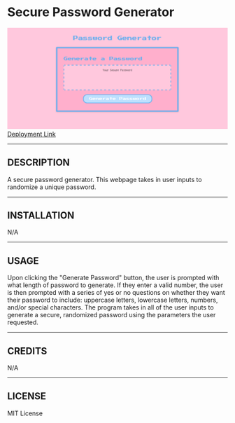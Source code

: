 # Secure Password Generator

![Webpage Preview](./preview.png)
[Deployment Link](https://tykervella.github.io/Password-dot-com/)

---

## DESCRIPTION
A secure password generator. This webpage takes in user inputs to randomize a unique password. 

---

## INSTALLATION 

N/A

---

## USAGE

Upon clicking the "Generate Password" button, the user is prompted with what length of password to generate. If they enter a valid number, the user is then prompted with a series of yes or no questions on whether they want their password to include: uppercase letters, lowercase letters, numbers, and/or special characters. The program takes in all of the user inputs to generate a secure, randomized password using the parameters the user requested.

---

## CREDITS 

N/A

---

## LICENSE 

MIT License 